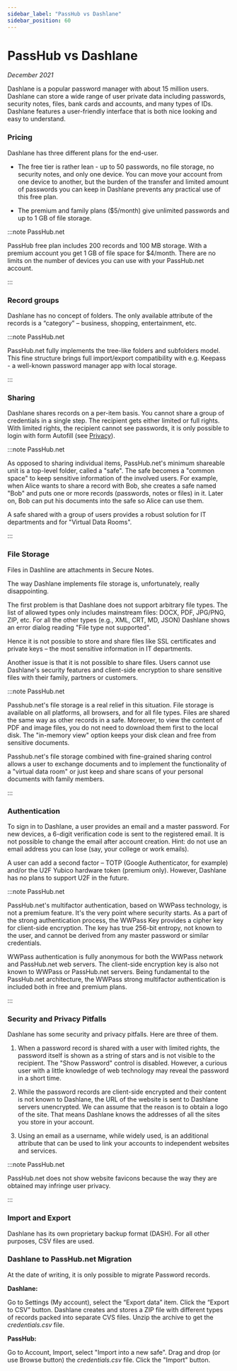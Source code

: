 ```yaml
---
sidebar_label: "PassHub vs Dashlane"
sidebar_position: 60
---
```


# PassHub vs Dashlane

_December 2021_

Dashlane is a popular password manager with about 15 million users. Dashlane can store a wide range of user private data including passwords, security notes, files, bank cards and accounts, and many types of IDs.
Dashlane features a user-friendly interface that is both nice looking and easy to understand.

### Pricing

Dashlane has three different plans for the end-user.

- The free tier is rather lean - up to 50 passwords, no file storage, no security notes, and only one device. You can move your account from one device to another, but the burden of the transfer and limited amount of passwords you can keep in Dashlane prevents any practical use of this free plan.

- The premium and family plans ($5/month) give unlimited passwords and up to 1 GB of file storage.

:::note PassHub.net

PassHub free plan includes 200 records and 100 MB storage. With a premium account you get 1 GB of file space for $4/month. There are no limits on the number of devices you can use with your PassHub.net account.

:::

### Record groups

Dashlane has no concept of folders. The only available attribute of the records is a “category” – business, shopping, entertainment, etc.

:::note PassHub.net

PassHub.net fully implements the tree-like folders and subfolders model. This fine structure brings full import/export compatibility with e.g. Keepass - a well-known password manager app with local storage.

:::

### Sharing

Dashlane shares records on a per-item basis. You cannot share a group of credentials in a single step. The recipient gets either limited or full rights. With limited rights, the recipient cannot see passwords, it is only possible to login with form Autofill (see [Privacy](#privacy)).

:::note PassHub.net

As opposed to sharing individual items, PassHub.net's minimum shareable unit is a top-level folder, called a "safe". The safe becomes a "common space" to keep sensitive information of the involved users. For example, when Alice wants to share a record with Bob, she creates a safe named "Bob" and puts one or more records (passwords, notes or files) in it. Later on, Bob can put his documents into the safe so Alice can use them.

A safe shared with a group of users provides a robust solution for IT departments and for "Virtual Data Rooms".

:::

### File Storage

Files in Dashline are attachments in Secure Notes.

The way Dashlane implements file storage is, unfortunately, really disappointing.

The first problem is that Dashlane does not support arbitrary file types. The list of allowed types only includes mainstream files: DOCX, PDF, JPG/PNG, ZIP, etc. For all the other types (e.g., XML, CRT, MD, JSON) Dashlane shows an error dialog reading "File type not supported".

Hence it is not possible to store and share files like SSL certificates and private keys &ndash; the most sensitive information in IT departments.

Another issue is that it is not possible to share files. Users cannot use Dashlane's security features and client-side encryption to share sensitive files with their family, partners or customers.

:::note PassHub.net

Passhub.net's file storage is a real relief in this situation. File storage is available on all platforms, all browsers, and for all file types.
Files are shared the same way as other records in a safe. Moreover, to view the content of PDF and image files, you do not need to download them first to the local disk. The "in-memory view" option keeps your disk clean and free from sensitive documents.

Passhub.net's file storage combined with fine-grained sharing control allows a user to exchange documents and to implement the functionality of a "virtual data room" or just keep and share scans of your personal documents with family members.

:::

### Authentication

To sign in to Dashlane, a user provides an email and a master password. For new devices, a 6-digit verification code is sent to the registered email. It is not possible to change the email after account creation. Hint: do not use an email address you can lose (say, your college or work emails).

A user can add a second factor – TOTP (Google Authenticator, for example) and/or the U2F Yubico hardware token (premium only). However, Dashlane has no plans to support U2F in the future.

:::note PassHub.net

PassHub.net's multifactor authentication, based on WWPass technology, is not a premium feature. It's the very point where security starts. As a part of the strong authentication process, the WWPass Key provides a cipher key for client-side encryption. The key has true 256-bit entropy, not known to the user, and cannot be derived from any master password or similar credentials.

WWPass authentication is fully anonymous for both the WWPass network and PassHub.net web servers. The client-side encryption key is also not known to WWPass or PassHub.net servers. Being fundamental to the PassHub.net architecture, the WWPass strong multifactor authentication is included both in free and premium plans.

:::

### Security and Privacy Pitfalls

Dashlane has some security and privacy pitfalls. Here are three of them.

1. When a password record is shared with a user with limited rights, the password itself is shown as a string of stars and is not visible to the recipient. The "Show Password" control is disabled. However, a curious user with a little knowledge of web technology may reveal the password in a short time.

2. While the password records are client-side encrypted and their content is not known to Dashlane, the URL of the website is sent to Dashlane servers unencrypted. We can assume that the reason is to obtain a logo of the site. That means Dashlane knows the addresses of all the sites you store in your account.

3. Using an email as a username, while widely used, is an additional attribute that can be used to link your accounts to independent websites and services.

:::note PassHub.net

PassHub.net does not show website favicons because the way they are obtained may infringe user privacy.

:::

### Import and Export

Dashlane has its own proprietary backup format (DASH). For all other purposes, CSV files are used.

### Dashlane to PassHub.net Migration

At the date of writing, it is only possible to migrate Password records.

**Dashlane:**

Go to Settings (My account), select the “Export data” item. Click the “Export to CSV” button. Dashlane creates and stores a ZIP file with different types of records packed into separate CVS files. Unzip the archive to get the _credentials.csv_ file.

**PassHub:**

Go to Account, Import, select "Import into a new safe". Drag and drop (or use Browse button) the _credentials.csv_ file. Click the "Import" button.
